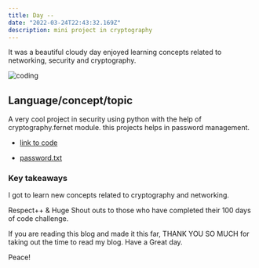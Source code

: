 ```yaml
---
title: Day --
date: "2022-03-24T22:43:32.169Z"
description: mini project in cryptography
---
```


It was a beautiful cloudy day enjoyed learning concepts related to networking, security and cryptography.

![coding](./webdev.png)

## Language/concept/topic

A very cool project in security using python with the help of cryptography.fernet module. this projects helps in password management.

- [link to code](https://github.com/jay-2000/lip.py/blob/main/password_manager.py)

- [password.txt](https://github.com/jay-2000/lip.py/blob/main/password.txt)

### Key takeaways

I got to learn new concepts related to cryptography and networking.




Respect++ & Huge Shout outs to those who have completed their 100 days of code challenge.

If you are reading this blog and made it this far, THANK YOU SO MUCH for taking out the time to read my blog. Have a Great day.

Peace!
